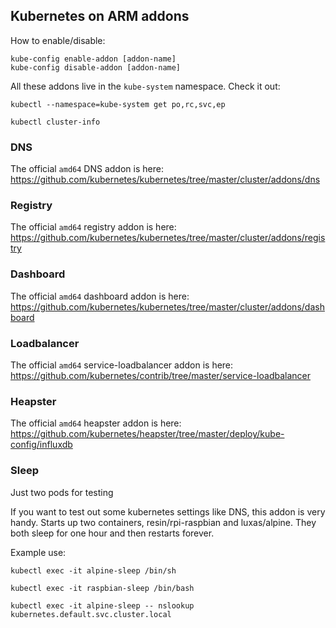 ## Kubernetes on ARM addons

How to enable/disable:
``` 
kube-config enable-addon [addon-name]
kube-config disable-addon [addon-name]
```

All these addons live in the `kube-system` namespace.
Check it out:
```
kubectl --namespace=kube-system get po,rc,svc,ep

kubectl cluster-info
```

### DNS

The official `amd64` DNS addon is here: https://github.com/kubernetes/kubernetes/tree/master/cluster/addons/dns

### Registry

The official `amd64` registry addon is here: https://github.com/kubernetes/kubernetes/tree/master/cluster/addons/registry

### Dashboard

The official `amd64` dashboard addon is here: https://github.com/kubernetes/kubernetes/tree/master/cluster/addons/dashboard

### Loadbalancer

The official `amd64` service-loadbalancer addon is here: https://github.com/kubernetes/contrib/tree/master/service-loadbalancer

### Heapster

The official `amd64` heapster addon is here: https://github.com/kubernetes/heapster/tree/master/deploy/kube-config/influxdb

### Sleep

Just two pods for testing

If you want to test out some kubernetes settings like DNS, this addon is very handy.
Starts up two containers, resin/rpi-raspbian and luxas/alpine. They both sleep for one hour and then restarts forever.

Example use:
```
kubectl exec -it alpine-sleep /bin/sh

kubectl exec -it raspbian-sleep /bin/bash

kubectl exec -it alpine-sleep -- nslookup kubernetes.default.svc.cluster.local
```

